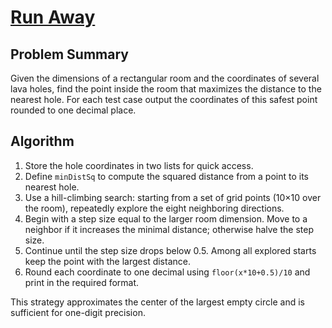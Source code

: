 # [Run Away](https://www.spoj.com/problems/RUNAWAY/)

## Problem Summary
Given the dimensions of a rectangular room and the coordinates of several lava holes,
find the point inside the room that maximizes the distance to the nearest hole.
For each test case output the coordinates of this safest point rounded to one
decimal place.

## Algorithm
1. Store the hole coordinates in two lists for quick access.
2. Define `minDistSq` to compute the squared distance from a point to its nearest
   hole.
3. Use a hill-climbing search: starting from a set of grid points (10×10 over the
   room), repeatedly explore the eight neighboring directions.
4. Begin with a step size equal to the larger room dimension. Move to a neighbor
   if it increases the minimal distance; otherwise halve the step size.
5. Continue until the step size drops below 0.5. Among all explored starts keep
   the point with the largest distance.
6. Round each coordinate to one decimal using `floor(x*10+0.5)/10` and print in the
   required format.

This strategy approximates the center of the largest empty circle and is
sufficient for one-digit precision.
